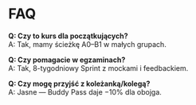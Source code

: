 # FAQ

**Q: Czy to kurs dla początkujących?**  
A: Tak, mamy ścieżkę A0–B1 w małych grupach.

**Q: Czy pomagacie w egzaminach?**  
A: Tak, 8-tygodniowy Sprint z mockami i feedbackiem.

**Q: Czy mogę przyjść z koleżanką/kolegą?**  
A: Jasne — Buddy Pass daje −10% dla obojga.
